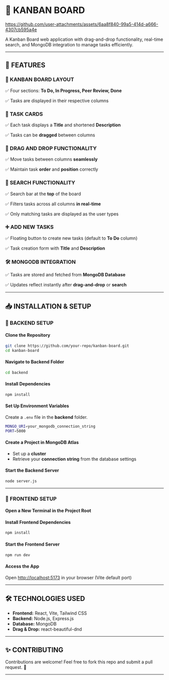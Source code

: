 # 📝 KANBAN BOARD



https://github.com/user-attachments/assets/6aa8f840-99a5-414d-a666-4307cb595a4e


A Kanban Board web application with drag-and-drop functionality, real-time search, and MongoDB integration to manage tasks efficiently.

---

## 🚀 FEATURES

### 📌 KANBAN BOARD LAYOUT

✅ Four sections: **To Do, In Progress, Peer Review, Done**

✅ Tasks are displayed in their respective columns

### 📌 TASK CARDS

✅ Each task displays a **Title** and shortened **Description**

✅ Tasks can be **dragged** between columns

### 🎯 DRAG AND DROP FUNCTIONALITY

✅ Move tasks between columns **seamlessly**

✅ Maintain task **order** and **position** correctly

### 🔎 SEARCH FUNCTIONALITY

✅ Search bar at the **top** of the board

✅ Filters tasks across all columns **in real-time**

✅ Only matching tasks are displayed as the user types

### ➕ ADD NEW TASKS

✅ Floating button to create new tasks (default to **To Do** column)

✅ Task creation form with **Title** and **Description**

### 🛠️ MONGODB INTEGRATION

✅ Tasks are stored and fetched from **MongoDB Database**

✅ Updates reflect instantly after **drag-and-drop** or **search**

---

## 📥 INSTALLATION & SETUP

### 🔧 BACKEND SETUP

#### Clone the Repository

```sh
git clone https://github.com/your-repo/kanban-board.git
cd kanban-board
```

#### Navigate to Backend Folder

```sh
cd backend
```

#### Install Dependencies

```sh
npm install
```

#### Set Up Environment Variables

Create a `.env` file in the **backend** folder.

```sh
MONGO_URI=your_mongodb_connection_string
PORT=5000
```

#### Create a Project in MongoDB Atlas
- Set up a **cluster**
- Retrieve your **connection string** from the database settings

#### Start the Backend Server

```sh
node server.js
```

---

### 🎨 FRONTEND SETUP

#### Open a New Terminal in the Project Root

#### Install Frontend Dependencies

```sh
npm install
```

#### Start the Frontend Server

```sh
npm run dev
```

#### Access the App

Open [http://localhost:5173](http://localhost:5173) in your browser (Vite default port)

---

## 🛠️ TECHNOLOGIES USED

- **Frontend:** React, Vite, Tailwind CSS
- **Backend:** Node.js, Express.js
- **Database:** MongoDB
- **Drag & Drop:** react-beautiful-dnd

---

## ✨ CONTRIBUTING

Contributions are welcome! Feel free to fork this repo and submit a pull request. 🚀

---

